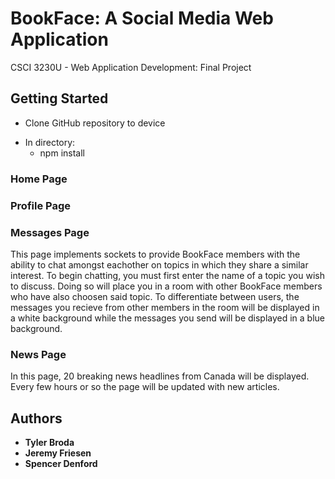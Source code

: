 # BookFace: A Social Media Web Application

CSCI 3230U - Web Application Development: Final Project

## Getting Started

 - Clone GitHub repository to device
 * In directory:
    - npm install

### Home Page



### Profile Page



### Messages Page

This page implements sockets to provide BookFace members with the ability to chat amongst eachother on topics in which they share a similar interest. To begin chatting, you must first enter the name of a topic you wish to discuss. Doing so will place you in a room with other BookFace members who have also choosen said topic. To differentiate between users, the messages you recieve from other members in the room will be displayed in a white background while the messages you send will be displayed in a blue background.  

### News Page

In this page, 20 breaking news headlines from Canada will be displayed. Every few hours or so the page will be updated with new articles.

## Authors

* **Tyler Broda**
* **Jeremy Friesen**
* **Spencer Denford**
